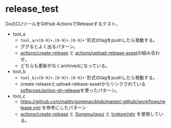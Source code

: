 # release_test

GoのCLIツールをGitHub ActionsでReleaseするテスト。

- tool_a
  - `tool_a/v[0-9]+.[0-9]+.[0-9]+'`形式のtagをpushしたら発動する。
  - ググるとよく出るパターン。
  - [actions/create-release](https://github.com/actions/create-release) と [actions/upload-release-asset](https://github.com/actions/upload-release-asset)の組み合わせ。
  - どちらも更新がなくarchivedになっている。
- tool_b
  - `tool_b/v[0-9]+.[0-9]+.[0-9]+'`形式のtagをpushしたら発動する。
  - create-releaseとupload-release-assetからリンクされている[softprops/action-gh-release](https://github.com/softprops/action-gh-release)を使ったパターン。
- tool_c
  - https://github.com/mattn/goreman/blob/master/.github/workflows/release.yml を参考にしたパターン
  - [actions/create-release](https://github.com/actions/create-release) と [Songmu/goxz](https://github.com/Songmu/goxz) と [tcnksm/ghr](https://github.com/tcnksm/ghr) を使用している。
